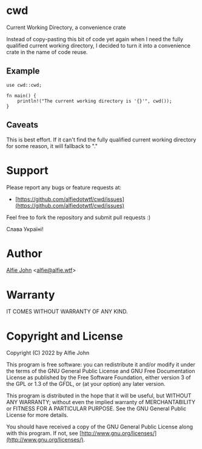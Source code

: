 # cwd

Current Working Directory, a convenience crate

Instead of copy-pasting this bit of code yet again when I need the fully
qualified current working directory, I decided to turn it into a convenience
crate in the name of code reuse.

## Example

```
use cwd::cwd;

fn main() {
    println!("The current working directory is '{}'", cwd());
}
```

## Caveats

This is best effort. If it can't find the fully qualified current working
directory for some reason, it will fallback to "."

# Support

Please report any bugs or feature requests at:

* [https://github.com/alfiedotwtf/cwd/issues](https://github.com/alfiedotwtf/cwd/issues)

Feel free to fork the repository and submit pull requests :)

Слава Україні!

# Author

[Alfie John](https://www.alfie.wtf) &lt;[alfie@alfie.wtf](mailto:alfie@alfie.wtf)&gt;

# Warranty

IT COMES WITHOUT WARRANTY OF ANY KIND.

# Copyright and License

Copyright (C) 2022 by Alfie John

This program is free software: you can redistribute it and/or modify it under
the terms of the GNU General Public License and GNU Free Documentation License
as published by the Free Software Foundation, either version 3 of the GPL or
1.3 of the GFDL, or (at your option) any later version.

This program is distributed in the hope that it will be useful, but WITHOUT ANY
WARRANTY; without even the implied warranty of MERCHANTABILITY or FITNESS FOR A
PARTICULAR PURPOSE. See the GNU General Public License for more details.

You should have received a copy of the GNU General Public License along with
this program. If not, see [http://www.gnu.org/licenses/](http://www.gnu.org/licenses/).
